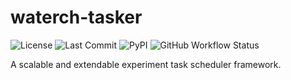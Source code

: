 # waterch-tasker
![License](https://img.shields.io/github/license/chenrz925/waterch-tasker?style=flat-square)
![Last Commit](https://img.shields.io/github/last-commit/chenrz925/waterch-tasker?style=flat-square)
![PyPI](https://img.shields.io/pypi/v/waterch-tasker?style=flat-square)
![GitHub Workflow Status](https://img.shields.io/github/workflow/status/chenrz925/waterch-tasker/CI?style=flat-square)

A scalable and extendable experiment task scheduler framework.
